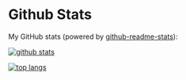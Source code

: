 # Github Stats

My GitHub stats (powered by [github-readme-stats](https://github.com/ahmedaziz703)):

[![github stats](https://github-readme-stats.vercel.app/api?username=dawidolko&show_icons=true&hide_title=true&hide_border=true)](https://windows-ahmed.vercel.app)

[![top langs](https://github-readme-stats.vercel.app/api/top-langs/?username=dawidolko&layout=compact&hide_border=true)](https://macos-ahmed.vercel.app)
